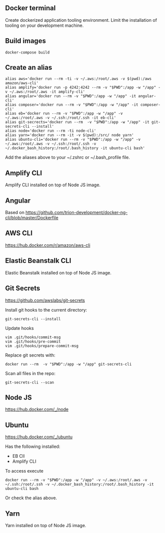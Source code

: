 Docker terminal
----

Create dockerized application tooling environment. Limit the installation of tooling on your development machine.

Build images
----
```
docker-compose build
```

Create an alias
----
```
alias aws='docker run --rm -ti -v ~/.aws:/root/.aws -v $(pwd):/aws amazon/aws-cli'
alias amplify='docker run -p 4242:4242 --rm -v "$PWD":/app -w "/app" -v ~/.aws:/root/.aws -it amplify-cli'
alias angular='docker run --rm -v "$PWD":/app -w "/app" -it angular-cli'
alias composer='docker run --rm -v "$PWD":/app -w "/app" -it composer-cli'
alias eb='docker run --rm -v "$PWD":/app -w "/app" -v ~/.aws:/root/.aws -v ~/.ssh:/root/.ssh -it eb-cli'
alias git-secrects='docker run --rm  -v "$PWD":/app -w "/app" -it git-secrets-cli --install'
alias node='docker run --rm -ti node-cli'
alias yarn='docker run --rm -it -v $(pwd):/src/ node yarn'
alias ubuntu-cli='docker run --rm -v "$PWD":/app -w "/app" -v ~/.aws:/root/.aws -v ~/.ssh:/root/.ssh -v ~/.docker_bash_history:/root/.bash_history -it ubuntu-cli bash'
```

Add the aliases above to your ~/.zshrc or ~/.bash_profile file.

Amplify CLI
----
Amplify CLI installed on top of Node JS image.

Angular
----
Based on https://github.com/trion-development/docker-ng-cli/blob/master/Dockerfile

AWS CLI
----
https://hub.docker.com/r/amazon/aws-cli

Elastic Beanstalk CLI
----
Elastic Beanstalk installed on top of Node JS image.

Git Secrets
----

https://github.com/awslabs/git-secrets

Install git hooks to the current directory:
```
git-secrets-cli --install
```

Update hooks
```
vim .git/hooks/commit-msg
vim .git/hooks/pre-commit
vim .git/hooks/prepare-commit-msg
```

Replace git secrets with:
```
docker run --rm  -v "$PWD":/app -w "/app" git-secrets-cli
```

Scan all files in the repo:
```
git-secrets-cli --scan
```

Node JS
----
https://hub.docker.com/_/node

Ubuntu
----
https://hub.docker.com/_/ubuntu

Has the following installed:
- EB ClI
- Amplify CLI

To access execute
```
docker run --rm -v "$PWD":/app -w "/app" -v ~/.aws:/root/.aws -v ~/.ssh:/root/.ssh -v ~/.docker_bash_history:/root/.bash_history -it ubuntu-cli bash
```

Or check the alias above. 

Yarn
----
Yarn installed on top of Node JS image.

